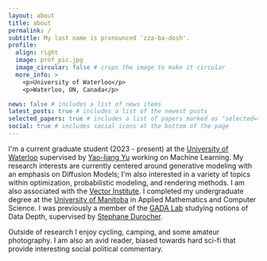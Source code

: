 ```yaml
---
layout: about
title: about
permalink: /
subtitle: My last name is pronounced 'zza-ba-dosh'.
profile:
  align: right
  image: prof_pic.jpg
  image_circular: false # crops the image to make it circular
  more_info: >
    <p>University of Waterloo</p>
    <p>Waterloo, ON, Canada</p>

news: false # includes a list of news items
latest_posts: true # includes a list of the newest posts
selected_papers: true # includes a list of papers marked as "selected={true}"
social: true # includes social icons at the bottom of the page
---
```


I'm a current graduate student (2023 - present) at the [University of Waterloo](https://cs.uwaterloo.ca/) supervised by [Yao-liang Yu](https://cs.uwaterloo.ca/~y328yu) working on Machine Learning. My research interests are currently centered around generative modeling with an emphasis on Diffusion Models; I'm also interested in a variety of topics within optimization, probabilistic modeling, and rendering methods. I am also associated with the [Vector Institute](https://vectorinstitute.ai/). I completed my undergraduate degree at the [University of Manitoba](https://umanitoba.ca/) in Applied Mathematics and Computer Science. I was previously a member of the [GADA Lab](https://home.cs.umanitoba.ca/~gada/) studying notions of Data Depth, supervised by [Stephane Durocher](https://home.cs.umanitoba.ca/~durocher/).

Outside of research I enjoy cycling, camping, and some amateur photography. I am also an avid reader, biased towards hard sci-fi that provide interesting social political commentary. 
